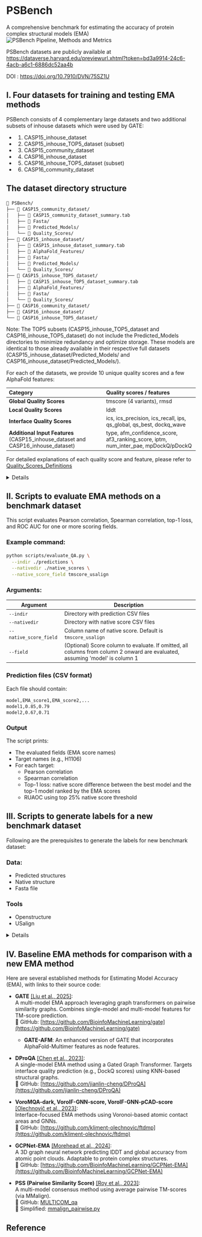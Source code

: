 # PSBench
A comprehensive benchmark for estimating the accuracy of protein complex structural models (EMA)
![PSBench Pipeline, Methods and Metrics](Datasets/imgs/pipeline_methods_metrics.png)

PSBench datasets are publicly available at https://dataverse.harvard.edu/previewurl.xhtml?token=bd3a9914-24c6-4acb-a6c1-6886dc52aa4b

DOI : https://doi.org/10.7910/DVN/75SZ1U

## I. Four datasets for training and testing EMA methods
PSBench consists of 4 complementary large datasets and two additional subsets of inhouse datasets which were used by GATE:
- 1. CASP15_inhouse_dataset
- 2. CASP15_inhouse_TOP5_dataset (subset)
- 3. CASP15_community_dataset
- 4. CASP16_inhouse_dataset
- 5. CASP16_inhouse_TOP5_dataset (subset)
- 6. CASP16_community_dataset


## The dataset directory structure

```text
📁 PSBench/
├── 📁 CASP15_community_dataset/
│   ├── 📄 CASP15_community_dataset_summary.tab
│   ├── 📁 Fasta/
│   ├── 📁 Predicted_Models/
│   └── 📁 Quality_Scores/
├── 📁 CASP15_inhouse_dataset/
│   ├── 📄 CASP15_inhouse_dataset_summary.tab
│   ├── 📁 AlphaFold_Features/
│   ├── 📁 Fasta/
│   ├── 📁 Predicted_Models/
│   └── 📁 Quality_Scores/
├── 📁 CASP15_inhouse_TOP5_dataset/
│   ├── 📄 CASP15_inhouse_TOP5_dataset_summary.tab
│   ├── 📁 AlphaFold_Features/
│   ├── 📁 Fasta/
│   └── 📁 Quality_Scores/
├── 📁 CASP16_community_dataset/
├── 📁 CASP16_inhouse_dataset/
└── 📁 CASP16_inhouse_TOP5_dataset/

```

Note: The TOP5 subsets (CASP15_inhouse_TOP5_dataset and CASP16_inhouse_TOP5_dataset) do not include the Predicted_Models directories to minimize redundancy and optimize storage. These models are identical to those already available in their respective full datasets (CASP15_inhouse_dataset/Predicted_Models/ and CASP16_inhouse_dataset/Predicted_Models/).


For each of the datasets, we provide 10 unique quality scores and a few AlphaFold features:

| Category | Quality scores / features |
|:---------|:-------------------|
| **Global Quality Scores** | tmscore (4 variants), rmsd |
| **Local Quality Scores** | lddt |
| **Interface Quality Scores** | ics, ics_precision, ics_recall, ips, qs_global, qs_best, dockq_wave |
| **Additional Input Features** (CASP15_inhouse_dataset and CASP16_inhouse_dataset) | type, afm_confidence_score, af3_ranking_score, iptm, num_inter_pae, mpDockQ/pDockQ |

For detailed explanations of each quality score and feature, please refer to [Quality_Scores_Definitions](Datasets/Quality_Scores_Definitions.json)

<details>
For each figures below, (a) Model count. Number of models per target in the dataset. (b) Score Distribution. Box plots of each of six representative quality scores of the models for each target. (c) Example. Three representative models (worst, average, best) in terms of sum of the six representative quality scores for a target. Each model with two chains colored in blue and red is superimposed with the true structure in gray.

## i. CASP15_inhouse_dataset
CASP15_inhouse_dataset consists of a total of 7,885 models generated by MULTICOM3 during the 2022 CASP15 competition. Example target in Figure (c): H1143. 
![CASP15_inhouse_dataset](Datasets/imgs/CASP15_inhouse_dataset.png)


## ii. CASP15_community_dataset
CASP15_community_dataset consists of a total of 10,942 models generated by all the participating groups during the 2022 CASP15 competition. Example target in Figure (c): H1135. 
![CASP15_community_dataset](Datasets/imgs/CASP15_community_dataset.png)

## iii. CASP16_inhouse_dataset
CASP16_inhouse_dataset consists of a total of 1,009,050 models generated by MULTICOM4 during the 2024 CASP16 competition. Example target in Figure (c): T1235o. 
![CASP16_inhouse_dataset](Datasets/imgs/CASP16_inhouse_dataset.png)

## iv. CASP16_community_dataset
CASP16_community_dataset consists of a total of 12,904 models generated by all the participating groups during the 2024 CASP16 competition. Example target in Figure (c): H1244. 
![CASP16_community_dataset](Datasets/imgs/CASP16_community_dataset.png)
</details>

## II. Scripts to evaluate EMA methods on a benchmark dataset

This script evaluates Pearson correlation, Spearman correlation, top-1 loss, and ROC AUC for one or more scoring fields.

### Example command:

```bash
python scripts/evaluate_QA.py \
  --indir ./predictions \
  --nativedir ./native_scores \
  --native_score_field tmscore_usalign
```

### Arguments:

| Argument               | Description |
|------------------------|-------------|
| `--indir`              | Directory with prediction CSV files |
| `--nativedir`          | Directory with native score CSV files |
| `--native_score_field` | Column name of native score. Default is `tmscore_usalign` |
| `--field`              | (Optional) Score column to evaluate. If omitted, all columns from column 2 onward are evaluated, assuming 'model' is column 1 |

### Prediction files (CSV format)
Each file should contain:
```
model,EMA_score1,EMA_score2,...
model1,0.85,0.79
model2,0.67,0.71
```

### Output

The script prints:
- The evaluated fields (EMA score names)
- Target names (e.g., H1106)
- For each target:
  - Pearson correlation
  - Spearman correlation
  - Top-1 loss: native score difference between the best model and the top-1 model ranked by the EMA scores
  - RUAOC using top 25% native score threshold
    
## III. Scripts to generate labels for a new benchmark dataset
Following are the prerequisites to generate the labels for new benchmark dataset:
### Data:
- Predicted structures
- Native structure
- Fasta file
### Tools
 - Openstructure
 - USalign

<details>

Download the PSBench repository and cd into scripts

```bash
    git clone https://github.com/BioinfoMachineLearning/PSBench.git
    cd PSBench
    cd scripts
```

#### Openstructure Installation (Need to run only once)
```bash
docker pull registry.scicore.unibas.ch/schwede/openstructure:latest
```

Check the docker installation with 
```bash
# should print the latest version of openstructure 
docker run -it registry.scicore.unibas.ch/schwede/openstructure:latest --version
```

#### Run the generate_labels pipeline

Requires 6 arguments:
- --fasta : path to the fasta file for the target
- --indir : path to the predicted pdbs directory for the target
- --nativedir : path to the native pdb file for the target
- --outdir : path to the output directory
- --usalign_program : path to the USalign binary (available at tools/USalign)
- --clustalw_program : path to the clustalw binary (available at tools/clustalw1.83/clustalw)

Example

```
python generate_labels.py --fasta /path/to/H1204.fasta --indir /directory/to/H1204_predicted_models/ --nativedir /path/to/H1204_native.pdb --outdir /path/to/output/directory/ --usalign_program /path/to/USalign --clustalw_program /path/to/clustalw1.83/clustalw
```
Result folder will have following:
- filtered_pdbs : directory where filtered predicted and native structures are saved
- H1204.csv : CSV containing the labels for each model
- results : directory where outputs of OpenStructure and USalign runs are saved
- temp : temporary directory for pdb filtration process

##### Generate labels for multiple targets in bulk:
Run the generate_labels_bulk.sh

Requires 7 arguments. Targets should be listed at the end separated by space.

Example: for each target (e.g. `H1204`), ensure the following:

- FASTA file: `/directory/to/fasta_files/H1204.fasta`
- Predicted models: `/directory/to/predicted_pdb_files/H1204/*.pdb`
- Native PDB: `/directory/to/native_pdb_files/H1204.pdb`

```
sh generate_labels_bulk.sh \
  /directory/to/fasta_files \
  /directory/to/predicted_pdb_files \
  /directory/to/native_pdb_files \
  /directory/to/output_folder \
  /path/to/USalign_binary \
  /path/to/clustalw_binary \
  H1202 H1204 T1257
```

#### Optional : Generate AlphaFold features when available

Requires 4 arguments:
- --fasta : path to the fasta file for the target
- --pdbdir : path to the predicted pdbs directory for the target
- --nativedir : path to the AlphaFold generated pickle files for the predicted pdbs for the target (make sure the names are identical for files except the extensions)
- --outcsv : path to the output csv

Example
```
python generate_af_features.py --fasta /path/to/H1204.fasta --pdbdir /directory/to/H1204_predicted_models/ --pkldir /directory/to/H1204_pkl_files/ --outcsv /path/to/H1204_af_features.csv
```
</details>

## IV. Baseline EMA methods for comparison with a new EMA method

Here are several established methods for Estimating Model Accuracy (EMA), with links to their source code:

- **GATE** [[Liu et al., 2025]](https://github.com/BioinfoMachineLearning/gate):  
  A multi-model EMA approach leveraging graph transformers on pairwise similarity graphs. Combines single-model and multi-model features for TM-score prediction.  
  🔗 GitHub: [https://github.com/BioinfoMachineLearning/gate](https://github.com/BioinfoMachineLearning/gate)  
  - **GATE-AFM**: An enhanced version of GATE that incorporates AlphaFold-Multimer features as node features.

- **DProQA** [[Chen et al., 2023]](https://github.com/jianlin-cheng/DProQA):  
  A single-model EMA method using a Gated Graph Transformer. Targets interface quality prediction (e.g., DockQ scores) using KNN-based structural graphs.  
  🔗 GitHub: [https://github.com/jianlin-cheng/DProQA](https://github.com/jianlin-cheng/DProQA)

- **VoroMQA-dark, VoroIF-GNN-score, VoroIF-GNN-pCAD-score** [[Olechnovič et al., 2023]](https://github.com/kliment-olechnovic/ftdmp):  
  Interface-focused EMA methods using Voronoi-based atomic contact areas and GNNs.  
  🔗 GitHub: [https://github.com/kliment-olechnovic/ftdmp](https://github.com/kliment-olechnovic/ftdmp)

- **GCPNet-EMA** [[Morehead et al., 2024]](https://github.com/BioinfoMachineLearning/GCPNet-EMA):  
  A 3D graph neural network predicting lDDT and global accuracy from atomic point clouds. Adaptable to protein complex structures.  
  🔗 GitHub: [https://github.com/BioinfoMachineLearning/GCPNet-EMA](https://github.com/BioinfoMachineLearning/GCPNet-EMA)

- **PSS (Pairwise Similarity Score)** [[Roy et al., 2023]](https://github.com/BioinfoMachineLearning/MULTICOM_qa):  
  A multi-model consensus method using average pairwise TM-scores (via MMalign).  
  🔗 GitHub: [MULTICOM_qa](https://github.com/BioinfoMachineLearning/MULTICOM_qa)  
  🔗 Simplified: [mmalign_pairwise.py](https://github.com/BioinfoMachineLearning/gate/blob/main/gate/feature/mmalign_pairwise.py)


## Reference
